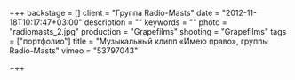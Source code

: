 +++
backstage = []
client = "Группа Radio-Masts"
date = "2012-11-18T10:17:47+03:00"
description = ""
keywords = ""
photo = "radiomasts_2.jpg"
production = "Grapefilms"
shooting = "Grapefilms"
tags = ["портфолио"]
title = "Музыкальный клипп «Имею право», группы Radio-Masts"
vimeo = "53797043"

+++

